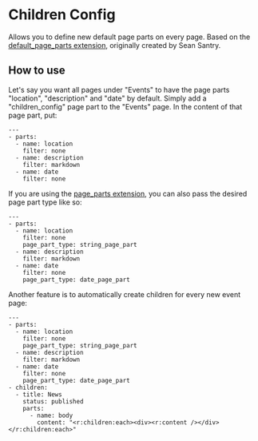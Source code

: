 # Children Config

Allows you to define new default page parts on every page.
Based on the [default\_page\_parts extension](https://github.com/santry/radiant-default-page-parts-extension), originally created by Sean Santry.

## How to use

Let's say you want all pages under "Events" to have the page parts "location", "description" and "date" by default. 
Simply add a "children_config" page part to the "Events" page. In the content of that page part, put: 

    ---
    - parts:
      - name: location
        filter: none
      - name: description
        filter: markdown
      - name: date
        filter: none

If you are using the [page_parts extension](https://github.com/digitalpulp/radiant-page_parts-extension), you can also pass the desired page part type like so:

    ---
    - parts:
      - name: location
        filter: none
        page_part_type: string_page_part
      - name: description
        filter: markdown
      - name: date
        filter: none
        page_part_type: date_page_part

Another feature is to automatically create children for every new event page:

    ---
    - parts:
      - name: location
        filter: none
        page_part_type: string_page_part
      - name: description
        filter: markdown
      - name: date
        filter: none
        page_part_type: date_page_part
    - children:
      - title: News
        status: published
        parts:
          - name: body
            content: "<r:children:each><div><r:content /></div></r:children:each>"
